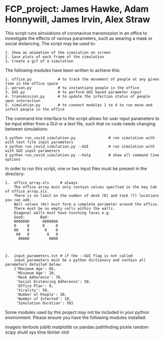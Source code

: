 # FCP_project: James Hawke, Adam Honnywill, James Irvin, Alex Straw

This script runs simulations of coronavirus transmission in an office to investigate the effects of various
parameters, such as wearing a mask or social distancing. The script may be used to:

    1. Show an animation of the simulation on screen
	2. Save plots of each frame of the simulation
    3. Create a gif of a simulation
    

The following modules have been written to achieve this:

    1. office.py            # to track the movement of people at any given time in the office space
    2. person.py            # to instantiate people in the office
    3. GUI.py               # to perform GUI based parameter input
    4. transmission.py      # to update the infection status of people upon interaction
    5. simulation.py	    # to connect modules 1 to 4 to run move and infect people in the office

The command line interface to the script allows for user input parameters to be input either from a GUI or a
text file, such that no code needs changing between simulations:

    $ python run_covid_simulation.py               # run simulation with with text file input parameters
    $ python run_covid_simulation.py --GUI         # run simulation with with GUI input parameters
    $ python run_covid_simulation.py --help        # show all command line options

In order to run this script, one or two input files must be present in the directory:

    1.  office_array.xls     # always
		The office array must only contain values specfied in the key tab of office_array.xls.
		There is no limit on the number of desk (D) and task (T) locations you can add.
		Wall values (0s) must form a complete perimeter around the office.
		There must be no empty cells within the walls.
		Diagonal walls must have touching faces e.g.
		Good:		Bad:
		0000000	     0000000
		0     0      0     0
		00    0       0    0
		 00   0        0   0
		  00000         0000
		
		
		
    2.  input_parameters.txt # if the --GUI flag is not called
		input_parameters must be a python dictionary and contain all parameters detailed below:
		{'Maximum Age': 65,
		 'Minimum Age': 20,
		 'Mask Adherence': 70,
		 'Social Distancing Adherence': 50,
		 'Office Plan': 0,
		 'Virality': 50,
		 'Number of People': 30,
		 'Number of Infected': 10,
		 'Simulation Duration': 50}

Some modules used by this project may not be included in your python environment.
Please ensure you have the following modules installed:

imageio
itertools
joblib
matplotlib
os
pandas
pathfinding
pickle
random
scipy
shutil
sys
time
tkinter
xlrd